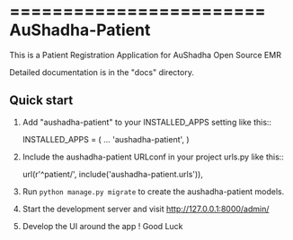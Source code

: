 ========================
AuShadha-Patient
========================

This is a Patient Registration Application for AuShadha Open Source EMR

Detailed documentation is in the "docs" directory.

Quick start
-----------

1. Add "aushadha-patient" to your INSTALLED_APPS setting like this::

    INSTALLED_APPS = (
        ...
        'aushadha-patient',
    )

2. Include the aushadha-patient URLconf in your project urls.py like this::

    url(r'^patient/', include('aushadha-patient.urls')),

3. Run `python manage.py migrate` to create the aushadha-patient models.

4. Start the development server and visit http://127.0.0.1:8000/admin/

5. Develop the UI around the app ! Good Luck